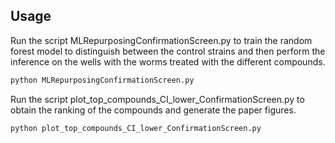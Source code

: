 ## Usage
Run the script MLRepurposingConfirmationScreen.py to train the random forest model to distinguish between the control strains and then perform the inference on the wells with the worms treated with the different compounds.
```bash
python MLRepurposingConfirmationScreen.py
```

Run the script plot_top_compounds_CI_lower_ConfirmationScreen.py to obtain the ranking of the compounds and generate the paper figures.
```bash
python plot_top_compounds_CI_lower_ConfirmationScreen.py
```
